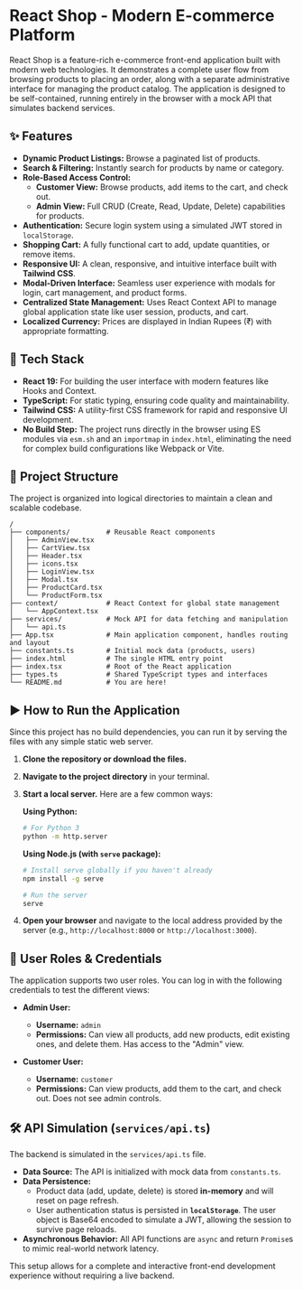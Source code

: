 
# React Shop - Modern E-commerce Platform

React Shop is a feature-rich e-commerce front-end application built with modern web technologies. It demonstrates a complete user flow from browsing products to placing an order, along with a separate administrative interface for managing the product catalog. The application is designed to be self-contained, running entirely in the browser with a mock API that simulates backend services.

## ✨ Features

- **Dynamic Product Listings:** Browse a paginated list of products.
- **Search & Filtering:** Instantly search for products by name or category.
- **Role-Based Access Control:**
    - **Customer View:** Browse products, add items to the cart, and check out.
    - **Admin View:** Full CRUD (Create, Read, Update, Delete) capabilities for products.
- **Authentication:** Secure login system using a simulated JWT stored in `localStorage`.
- **Shopping Cart:** A fully functional cart to add, update quantities, or remove items.
- **Responsive UI:** A clean, responsive, and intuitive interface built with **Tailwind CSS**.
- **Modal-Driven Interface:** Seamless user experience with modals for login, cart management, and product forms.
- **Centralized State Management:** Uses React Context API to manage global application state like user session, products, and cart.
- **Localized Currency:** Prices are displayed in Indian Rupees (₹) with appropriate formatting.

## 🚀 Tech Stack

- **React 19:** For building the user interface with modern features like Hooks and Context.
- **TypeScript:** For static typing, ensuring code quality and maintainability.
- **Tailwind CSS:** A utility-first CSS framework for rapid and responsive UI development.
- **No Build Step:** The project runs directly in the browser using ES modules via `esm.sh` and an `importmap` in `index.html`, eliminating the need for complex build configurations like Webpack or Vite.

## 📁 Project Structure

The project is organized into logical directories to maintain a clean and scalable codebase.

```
/
├── components/         # Reusable React components
│   ├── AdminView.tsx
│   ├── CartView.tsx
│   ├── Header.tsx
│   ├── icons.tsx
│   ├── LoginView.tsx
│   ├── Modal.tsx
│   ├── ProductCard.tsx
│   └── ProductForm.tsx
├── context/            # React Context for global state management
│   └── AppContext.tsx
├── services/           # Mock API for data fetching and manipulation
│   └── api.ts
├── App.tsx             # Main application component, handles routing and layout
├── constants.ts        # Initial mock data (products, users)
├── index.html          # The single HTML entry point
├── index.tsx           # Root of the React application
├── types.ts            # Shared TypeScript types and interfaces
└── README.md           # You are here!
```

## ▶️ How to Run the Application

Since this project has no build dependencies, you can run it by serving the files with any simple static web server.

1.  **Clone the repository or download the files.**
2.  **Navigate to the project directory** in your terminal.
3.  **Start a local server.** Here are a few common ways:

    **Using Python:**
    ```bash
    # For Python 3
    python -m http.server
    ```

    **Using Node.js (with `serve` package):**
    ```bash
    # Install serve globally if you haven't already
    npm install -g serve

    # Run the server
    serve
    ```

4.  **Open your browser** and navigate to the local address provided by the server (e.g., `http://localhost:8000` or `http://localhost:3000`).

## 🔑 User Roles & Credentials

The application supports two user roles. You can log in with the following credentials to test the different views:

-   **Admin User:**
    -   **Username:** `admin`
    -   **Permissions:** Can view all products, add new products, edit existing ones, and delete them. Has access to the "Admin" view.

-   **Customer User:**
    -   **Username:** `customer`
    -   **Permissions:** Can view products, add them to the cart, and check out. Does not see admin controls.

## 🛠️ API Simulation (`services/api.ts`)

The backend is simulated in the `services/api.ts` file.
-   **Data Source:** The API is initialized with mock data from `constants.ts`.
-   **Data Persistence:**
    -   Product data (add, update, delete) is stored **in-memory** and will reset on page refresh.
    -   User authentication status is persisted in **`localStorage`**. The user object is Base64 encoded to simulate a JWT, allowing the session to survive page reloads.
-   **Asynchronous Behavior:** All API functions are `async` and return `Promise`s to mimic real-world network latency.

This setup allows for a complete and interactive front-end development experience without requiring a live backend.
